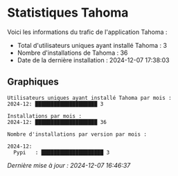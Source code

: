 # Statistiques Tahoma

Voici les informations du trafic de l'application Tahoma :
- Total d'utilisateurs uniques ayant installé Tahoma : 3
- Nombre d'installations de Tahoma : 36
- Date de la dernière installation : 2024-12-07 17:38:03

## Graphiques
```
Utilisateurs uniques ayant installé Tahoma par mois :
2024-12: ████████████████████ 3
```

```
Installations par mois :
2024-12: ████████████████████ 36
```

```
Nombre d'installations par version par mois :

2024-12:
  Pypi   : ████████████████████ 3
```


*Dernière mise à jour : 2024-12-07 16:46:37*
